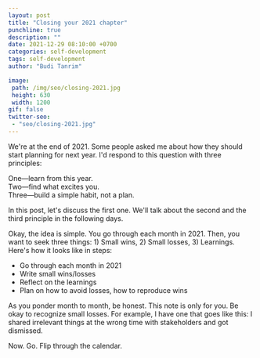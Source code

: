 ```yaml
---
layout: post
title: "Closing your 2021 chapter"
punchline: true
description: ""
date: 2021-12-29 08:10:00 +0700
categories: self-development
tags: self-development
author: "Budi Tanrim"

image:
 path: /img/seo/closing-2021.jpg
 height: 630
 width: 1200
gif: false
twitter-seo: 
 - "seo/closing-2021.jpg"
---
```


We're at the end of 2021. Some people asked me about how they should start planning for next year. I'd respond to this question with three principles:

One—learn from this year.<br/>
Two—find what excites you.<br/>
Three—build a simple habit, not a plan.<br/>

In this post, let's discuss the first one. We'll talk about the second and the third principle in the following days.

Okay, the idea is simple. You go through each month in 2021. Then, you want to seek three things: 1) Small wins, 2) Small losses, 3) Learnings. Here's how it looks like in steps:

- Go through each month in 2021
- Write small wins/losses
- Reflect on the learnings
- Plan on how to avoid losses, how to reproduce wins

As you ponder month to month, be honest. This note is only for you. Be okay to recognize small losses. For example, I have one that goes like this: I shared irrelevant things at the wrong time with stakeholders and got dismissed.

Now. Go. Flip through the calendar.
